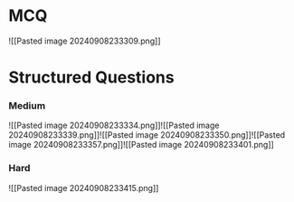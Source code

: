 # MCQ
![[Pasted image 20240908233309.png]]
# Structured Questions
### Medium
![[Pasted image 20240908233334.png]]![[Pasted image 20240908233339.png]]![[Pasted image 20240908233350.png]]![[Pasted image 20240908233357.png]]![[Pasted image 20240908233401.png]]
### Hard
![[Pasted image 20240908233415.png]]